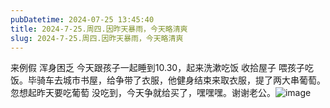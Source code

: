 ```yaml
---
pubDatetime: 2024-07-25 13:45:40
title: 2024-7-25.周四.因昨天暴雨，今天略清爽
slug: 2024-7-25.周四.因昨天暴雨，今天略清爽
---
```


来例假 浑身困乏 今天跟孩子一起睡到10.30，起来洗漱吃饭 收拾屋子 喂孩子吃饭。毕骑车去城市书屋，给争带了衣服，他健身结束来取衣服，提了两大串葡萄。忽想起昨天要吃葡萄 没吃到，今天争就给买了，嘿嘿嘿。谢谢老公。![image](../../../public/img/note/2024-07-25-bb0a9c3f-0c75-4733-aa8c-b7254722d300.jpg)